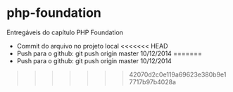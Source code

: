 php-foundation
==============

Entregáveis do capítulo PHP Foundation

- Commit do arquivo no projeto local
<<<<<<< HEAD
- Push para o github: git push origin master 10/12/2014
=======
- Push para o github: git push origin master 10/12/2014
>>>>>>> 42070d2c0e119a69623e380b9e17717b97b4028a

